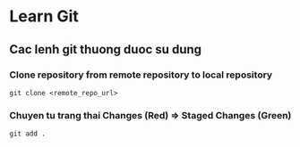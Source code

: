 # Learn Git

## Cac lenh git thuong duoc su dung

### Clone repository from remote repository to local repository

```
git clone <remote_repo_url>
```

### Chuyen tu trang thai Changes (Red) => Staged Changes (Green)

```
git add .
```


